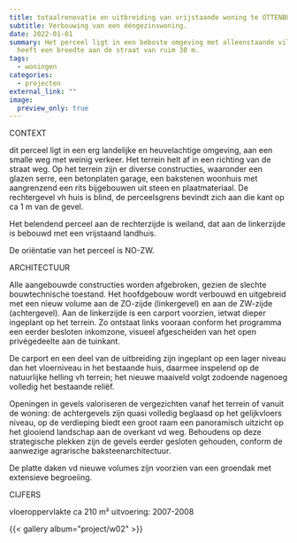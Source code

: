 ```yaml
---
title: totaalrenovatie en uitbreiding van vrijstaande woning te OTTENBURG
subtitle: Verbouwing van een ééngezinswoning.
date: 2022-01-01
summary: Het perceel ligt in een beboste omgeving met alleenstaande villa’s. Het
  heeft een breedte aan de straat van ruim 30 m.
tags:
  - woningen
categories:
  - projecten
external_link: ""
image:
  preview_only: true
---
```

  <div class="row mt-4">
<div class="col-md-4 mb-3">
CONTEXT

dit perceel ligt in een erg landelijke en heuvelachtige omgeving, aan een smalle weg met weinig verkeer. Het terrein helt af in een richting van de straat weg.
Op het terrein zijn er diverse constructies, waaronder een glazen serre, een betonplaten garage, een bakstenen woonhuis met aangrenzend een rits bijgebouwen uit steen en plaatmateriaal.
De rechtergevel vh huis is blind, de perceelsgrens bevindt zich aan die kant op ca 1 m van de gevel.

Het belendend perceel aan de rechterzijde is weiland, dat aan de linkerzijde is bebouwd met een vrijstaand landhuis.

De oriëntatie van het perceel is NO-ZW.

ARCHITECTUUR

Alle aangebouwde constructies worden afgebroken, gezien de slechte bouwtechnische toestand.
Het hoofdgebouw wordt verbouwd en uitgebreid met een nieuw volume aan de ZO-zijde (linkergevel) en aan de ZW-zijde (achtergevel).
Aan de linkerzijde is een carport voorzien, ietwat dieper ingeplant op het terrein. Zo ontstaat links vooraan conform het programma een eerder besloten inkomzone, visueel afgescheiden van het open privégedeelte aan de tuinkant.

De carport en een deel van de uitbreiding zijn ingeplant op een lager niveau dan het vloerniveau in het bestaande huis, daarmee inspelend op de natuurlijke helling vh terrein; het nieuwe maaiveld volgt zodoende nagenoeg volledig het bestaande reliëf.

Openingen in gevels valoriseren de vergezichten vanaf het terrein of vanuit de woning: de achtergevels zijn quasi volledig beglaasd op het gelijkvloers niveau, op de verdieping biedt een groot raam een panoramisch uitzicht op het glooiend landschap aan de overkant vd weg.
Behoudens op deze strategische plekken zijn de gevels eerder gesloten gehouden, conform de aanwezige agrarische baksteenarchitectuur.

De platte daken vd nieuwe volumes zijn voorzien van een groendak met extensieve begroeiing.

CIJFERS

vloeroppervlakte ca 210 m²
uitvoering: 2007-2008
</div>  
<div class="col-md-8">
{{< gallery album="project/w02" >}}
</div>  
</div>
